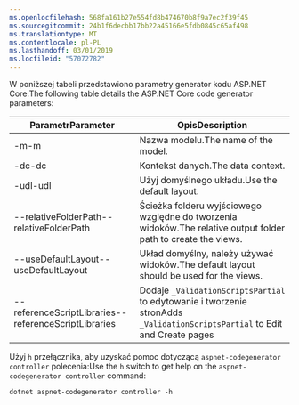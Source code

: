 ```yaml
---
ms.openlocfilehash: 568fa161b27e554fd8b474670b8f9a7ec2f39f45
ms.sourcegitcommit: 24b1f6decbb17bb22a45166e5fdb0845c65af498
ms.translationtype: MT
ms.contentlocale: pl-PL
ms.lasthandoff: 03/01/2019
ms.locfileid: "57072782"
---
```

<span data-ttu-id="51724-101">W poniższej tabeli przedstawiono parametry generator kodu ASP.NET Core:</span><span class="sxs-lookup"><span data-stu-id="51724-101">The following table details the ASP.NET Core code generator parameters:</span></span>

| <span data-ttu-id="51724-102">Parametr</span><span class="sxs-lookup"><span data-stu-id="51724-102">Parameter</span></span>               | <span data-ttu-id="51724-103">Opis</span><span class="sxs-lookup"><span data-stu-id="51724-103">Description</span></span>|
| ----------------- | ------------ |
| <span data-ttu-id="51724-104">-m</span><span class="sxs-lookup"><span data-stu-id="51724-104">-m</span></span>  | <span data-ttu-id="51724-105">Nazwa modelu.</span><span class="sxs-lookup"><span data-stu-id="51724-105">The name of the model.</span></span> |
| <span data-ttu-id="51724-106">-dc</span><span class="sxs-lookup"><span data-stu-id="51724-106">-dc</span></span>  | <span data-ttu-id="51724-107">Kontekst danych.</span><span class="sxs-lookup"><span data-stu-id="51724-107">The data context.</span></span> |
| <span data-ttu-id="51724-108">-udl</span><span class="sxs-lookup"><span data-stu-id="51724-108">-udl</span></span> | <span data-ttu-id="51724-109">Użyj domyślnego układu.</span><span class="sxs-lookup"><span data-stu-id="51724-109">Use the default layout.</span></span> |
| <span data-ttu-id="51724-110">--relativeFolderPath</span><span class="sxs-lookup"><span data-stu-id="51724-110">--relativeFolderPath</span></span> | <span data-ttu-id="51724-111">Ścieżka folderu wyjściowego względne do tworzenia widoków.</span><span class="sxs-lookup"><span data-stu-id="51724-111">The relative output folder path to create the views.</span></span> |
| <span data-ttu-id="51724-112">--useDefaultLayout</span><span class="sxs-lookup"><span data-stu-id="51724-112">--useDefaultLayout</span></span> | <span data-ttu-id="51724-113">Układ domyślny, należy używać widoków.</span><span class="sxs-lookup"><span data-stu-id="51724-113">The default layout should be used for the views.</span></span> |
| <span data-ttu-id="51724-114">--referenceScriptLibraries</span><span class="sxs-lookup"><span data-stu-id="51724-114">--referenceScriptLibraries</span></span> | <span data-ttu-id="51724-115">Dodaje `_ValidationScriptsPartial` to edytowanie i tworzenie stron</span><span class="sxs-lookup"><span data-stu-id="51724-115">Adds `_ValidationScriptsPartial` to Edit and Create pages</span></span> |

<span data-ttu-id="51724-116">Użyj `h` przełącznika, aby uzyskać pomoc dotyczącą `aspnet-codegenerator controller` polecenia:</span><span class="sxs-lookup"><span data-stu-id="51724-116">Use the `h` switch to get help on the `aspnet-codegenerator controller` command:</span></span>

```console
dotnet aspnet-codegenerator controller -h
```